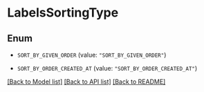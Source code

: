 # LabelsSortingType

## Enum


* `SORT_BY_GIVEN_ORDER` (value: `"SORT_BY_GIVEN_ORDER"`)

* `SORT_BY_ORDER_CREATED_AT` (value: `"SORT_BY_ORDER_CREATED_AT"`)


[[Back to Model list]](../README.md#documentation-for-models) [[Back to API list]](../README.md#documentation-for-api-endpoints) [[Back to README]](../README.md)


